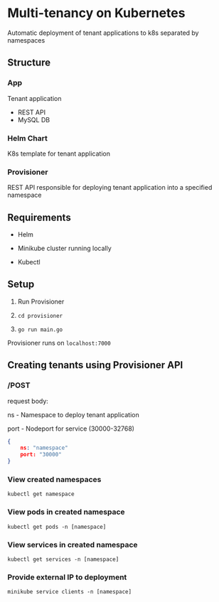 # Multi-tenancy on Kubernetes
Automatic deployment of tenant applications to k8s separated by namespaces

## Structure

### App
Tenant application
- REST API
- MySQL DB

### Helm Chart
K8s template for tenant application


### Provisioner
REST API responsible for deploying tenant application into a specified namespace

## Requirements

- Helm

- Minikube cluster running locally

- Kubectl

## Setup

1. Run Provisioner

2. `cd provisioner`

3. `go run main.go`

Provisioner runs on `localhost:7000`

## Creating tenants using Provisioner API

### /POST

request body:

ns - Namespace to deploy tenant application

port - Nodeport for service  (30000-32768)


```json
{
    ns: "namespace"
    port: "30000"
}
```

### View created namespaces

`kubectl get namespace`

### View pods in created namespace

`kubectl get pods -n [namespace]`

### View services  in created namespace

`kubectl get services -n [namespace]`

### Provide external IP to deployment

`minikube service clients -n [namespace]`
